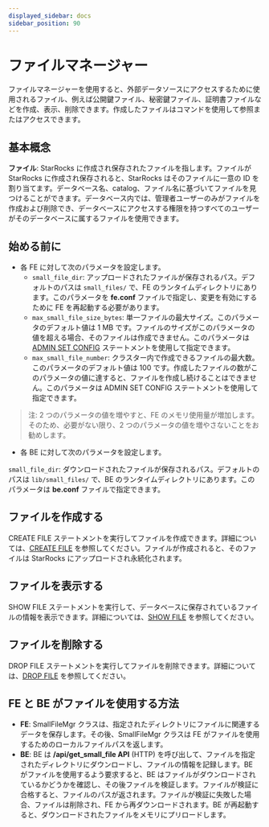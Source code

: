 ```yaml
---
displayed_sidebar: docs
sidebar_position: 90
---
```


# ファイルマネージャー

ファイルマネージャーを使用すると、外部データソースにアクセスするために使用されるファイル、例えば公開鍵ファイル、秘密鍵ファイル、証明書ファイルなどを作成、表示、削除できます。作成したファイルはコマンドを使用して参照またはアクセスできます。

## 基本概念

**ファイル**: StarRocks に作成され保存されたファイルを指します。ファイルが StarRocks に作成され保存されると、StarRocks はそのファイルに一意の ID を割り当てます。データベース名、catalog、ファイル名に基づいてファイルを見つけることができます。データベース内では、管理者ユーザーのみがファイルを作成および削除でき、データベースにアクセスする権限を持つすべてのユーザーがそのデータベースに属するファイルを使用できます。

## 始める前に

- 各 FE に対して次のパラメータを設定します。
  - `small_file_dir`: アップロードされたファイルが保存されるパス。デフォルトのパスは `small_files/` で、FE のランタイムディレクトリにあります。このパラメータを **fe.conf** ファイルで指定し、変更を有効にするために FE を再起動する必要があります。
  - `max_small_file_size_bytes`: 単一ファイルの最大サイズ。このパラメータのデフォルト値は 1 MB です。ファイルのサイズがこのパラメータの値を超える場合、そのファイルは作成できません。このパラメータは [ADMIN SET CONFIG](../../../sql-reference/sql-statements/cluster-management/config_vars/ADMIN_SET_CONFIG.md) ステートメントを使用して指定できます。
  - `max_small_file_number`: クラスター内で作成できるファイルの最大数。このパラメータのデフォルト値は 100 です。作成したファイルの数がこのパラメータの値に達すると、ファイルを作成し続けることはできません。このパラメータは ADMIN SET CONFIG ステートメントを使用して指定できます。

> 注: 2 つのパラメータの値を増やすと、FE のメモリ使用量が増加します。そのため、必要がない限り、2 つのパラメータの値を増やさないことをお勧めします。

- 各 BE に対して次のパラメータを設定します。

`small_file_dir`: ダウンロードされたファイルが保存されるパス。デフォルトのパスは `lib/small_files/` で、BE のランタイムディレクトリにあります。このパラメータは **be.conf** ファイルで指定できます。

## ファイルを作成する

CREATE FILE ステートメントを実行してファイルを作成できます。詳細については、[CREATE FILE](../../../sql-reference/sql-statements/cluster-management/file/CREATE_FILE.md) を参照してください。ファイルが作成されると、そのファイルは StarRocks にアップロードされ永続化されます。

## ファイルを表示する

SHOW FILE ステートメントを実行して、データベースに保存されているファイルの情報を表示できます。詳細については、[SHOW FILE](../../../sql-reference/sql-statements/cluster-management/file/SHOW_FILE.md) を参照してください。

## ファイルを削除する

DROP FILE ステートメントを実行してファイルを削除できます。詳細については、[DROP FILE](../../../sql-reference/sql-statements/cluster-management/file/DROP_FILE.md) を参照してください。

## FE と BE がファイルを使用する方法

- **FE**: SmallFileMgr クラスは、指定されたディレクトリにファイルに関連するデータを保存します。その後、SmallFileMgr クラスは FE がファイルを使用するためのローカルファイルパスを返します。
- **BE**: BE は **/api/get_small_file API** (HTTP) を呼び出して、ファイルを指定されたディレクトリにダウンロードし、ファイルの情報を記録します。BE がファイルを使用するよう要求すると、BE はファイルがダウンロードされているかどうかを確認し、その後ファイルを検証します。ファイルが検証に合格すると、ファイルのパスが返されます。ファイルが検証に失敗した場合、ファイルは削除され、FE から再ダウンロードされます。BE が再起動すると、ダウンロードされたファイルをメモリにプリロードします。